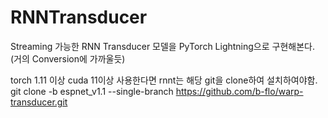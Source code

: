 # RNNTransducer
Streaming 가능한 RNN Transducer 모델을 PyTorch Lightning으로 구현해본다. (거의 Conversion에 가까울듯)

torch 1.11 이상 cuda 11이상 사용한다면 rnnt는 해당 git을 clone하여 설치하여야함.
git clone -b espnet_v1.1 --single-branch https://github.com/b-flo/warp-transducer.git
